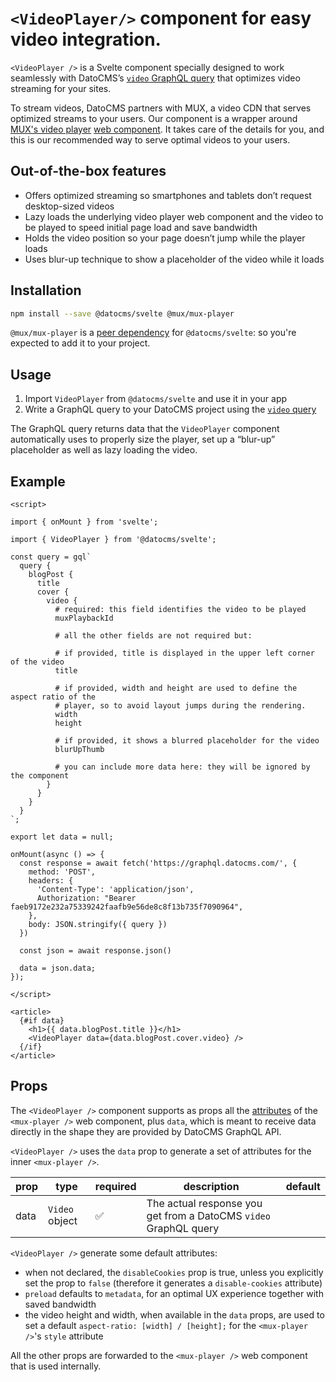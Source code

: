 # `<VideoPlayer/>` component for easy video integration.

`<VideoPlayer />` is a Svelte component specially designed to work seamlessly
with DatoCMS’s [`video` GraphQL
query](https://www.datocms.com/docs/content-delivery-api/images-and-videos#videos)
that optimizes video streaming for your sites.

To stream videos, DatoCMS partners with MUX, a video CDN that serves optimized
streams to your users. Our component is a wrapper around [MUX's video
player](https://github.com/muxinc/elements/blob/main/packages/mux-player/README.md)
[web
component](https://developer.mozilla.org/en-US/docs/Web/API/Web_components). It
takes care of the details for you, and this is our recommended way to serve
optimal videos to your users.

## Out-of-the-box features

- Offers optimized streaming so smartphones and tablets don’t request desktop-sized videos
- Lazy loads the underlying video player web component and the video to be
   played to speed initial page load and save bandwidth
- Holds the video position so your page doesn’t jump while the player loads
- Uses blur-up technique to show a placeholder of the video while it loads

## Installation

```sh {"id":"01HP46D8MDP5Y76HY788MWNDMX"}
npm install --save @datocms/svelte @mux/mux-player
```

`@mux/mux-player` is a [peer dependency](https://docs.npmjs.com/cli/v10/configuring-npm/package-json#peerdependencies) for `@datocms/svelte`: so you're expected to add it to your project.

## Usage

1. Import `VideoPlayer` from `@datocms/svelte` and use it in your app
2. Write a GraphQL query to your DatoCMS project using the [`video` query](https://www.datocms.com/docs/content-delivery-api/images-and-videos#videos)

The GraphQL query returns data that the `VideoPlayer` component automatically uses to properly size the player, set up a “blur-up” placeholder as well as lazy loading the video.

## Example

```svelte {"id":"01HP46D8MDP5Y76HY78BNPWHB2"}
<script>

import { onMount } from 'svelte';

import { VideoPlayer } from '@datocms/svelte';

const query = gql`
  query {
    blogPost {
      title
      cover {
        video {
          # required: this field identifies the video to be played
          muxPlaybackId

          # all the other fields are not required but:

          # if provided, title is displayed in the upper left corner of the video
          title

          # if provided, width and height are used to define the aspect ratio of the
          # player, so to avoid layout jumps during the rendering.
          width
          height

          # if provided, it shows a blurred placeholder for the video
          blurUpThumb

          # you can include more data here: they will be ignored by the component
        }
      }
    }
  }
`;

export let data = null;

onMount(async () => {
  const response = await fetch('https://graphql.datocms.com/', {
    method: 'POST',
    headers: {
      'Content-Type': 'application/json',
      Authorization: "Bearer faeb9172e232a75339242faafb9e56de8c8f13b735f7090964",
    },
    body: JSON.stringify({ query })
  })

  const json = await response.json()

  data = json.data;
});

</script>

<article>
  {#if data}
    <h1>{{ data.blogPost.title }}</h1>
    <VideoPlayer data={data.blogPost.cover.video} />
  {/if}
</article>
```

## Props

The `<VideoPlayer />` component supports as props all the [attributes](https://github.com/muxinc/elements/blob/main/packages/mux-player/REFERENCE.md)
of the `<mux-player />` web component, plus
`data`, which is meant to receive data directly in the shape they are provided
by DatoCMS GraphQL API.

`<VideoPlayer />` uses the `data` prop to generate a set of attributes for the
inner `<mux-player />`.

| prop | type           | required           | description                                                      | default |
| ---- | -------------- | ------------------ | ---------------------------------------------------------------- | ------- |
| data | `Video` object | :white_check_mark: | The actual response you get from a DatoCMS `video` GraphQL query |         |

`<VideoPlayer />` generate some default attributes:

- when not declared, the `disableCookies` prop is true, unless you explicitly
   set the prop to `false` (therefore it generates a `disable-cookies` attribute)
- `preload` defaults to `metadata`, for an optimal UX experience together with saved bandwidth
- the video height and width, when available in the `data` props, are used to
   set a default `aspect-ratio: [width] / [height];` for the `<mux-player />`'s
   `style` attribute

All the other props are forwarded to the `<mux-player />` web component that is used internally.
